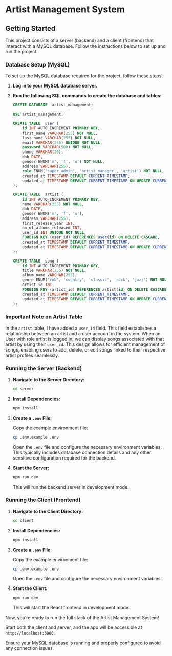 # Artist Management System

## Getting Started

This project consists of a server (backend) and a client (frontend) that interact with a MySQL database. Follow the instructions below to set up and run the project.

### Database Setup (MySQL)

To set up the MySQL database required for the project, follow these steps:

1. **Log in to your MySQL database server.**

2. **Run the following SQL commands to create the database and tables:**

   ```sql
   CREATE DATABASE  artist_management;

   USE artist_management;

   CREATE TABLE  user (
       id INT AUTO_INCREMENT PRIMARY KEY,
       first_name VARCHAR(255) NOT NULL,
       last_name VARCHAR(255) NOT NULL,
       email VARCHAR(255) UNIQUE NOT NULL,
       password VARCHAR(500) NOT NULL,
       phone VARCHAR(20),
       dob DATE,
       gender ENUM('m', 'f', 'o') NOT NULL,
       address VARCHAR(255),
       role ENUM('super_admin', 'artist_manager', 'artist') NOT NULL,
       created_at TIMESTAMP DEFAULT CURRENT_TIMESTAMP,
       updated_at TIMESTAMP DEFAULT CURRENT_TIMESTAMP ON UPDATE CURRENT_TIMESTAMP
   );

   CREATE TABLE  artist (
       id INT AUTO_INCREMENT PRIMARY KEY,
       name VARCHAR(255) NOT NULL,
       dob DATE,
       gender ENUM('m', 'f', 'o'),
       address VARCHAR(255),
       first_release_year INT,
       no_of_albums_released INT,
       user_id INT UNIQUE NOT NULL,
       FOREIGN KEY (user_id) REFERENCES user(id) ON DELETE CASCADE,
       created_at TIMESTAMP DEFAULT CURRENT_TIMESTAMP,
       updated_at TIMESTAMP DEFAULT CURRENT_TIMESTAMP ON UPDATE CURRENT_TIMESTAMP
   );

   CREATE TABLE  song (
       id INT AUTO_INCREMENT PRIMARY KEY,
       title VARCHAR(255) NOT NULL,
       album_name VARCHAR(255),
       genre ENUM('rnb', 'country', 'classic', 'rock', 'jazz') NOT NULL,
       artist_id INT,
       FOREIGN KEY (artist_id) REFERENCES artist(id) ON DELETE CASCADE,
       created_at TIMESTAMP DEFAULT CURRENT_TIMESTAMP,
       updated_at TIMESTAMP DEFAULT CURRENT_TIMESTAMP ON UPDATE CURRENT_TIMESTAMP
   );


   ```

### Important Note on Artist Table

In the `artist` table, I have added a `user_id` field. This field establishes a relationship between an artist and a user account in the system. When an User with role artist is logged in, we can display songs associated with that artist by using their `user_id`. This design allows for efficient management of songs, enabling users to add, delete, or edit songs linked to their respective artist profiles seamlessly.

### Running the Server (Backend)

1. **Navigate to the Server Directory:**

   ```bash
   cd server
   ```

2. **Install Dependencies:**

   ```bash
   npm install
   ```

3. **Create a `.env` File:**

   Copy the example environment file:

   ```bash
   cp .env.example .env
   ```

   Open the `.env` file and configure the necessary environment variables. This typically includes database connection details and any other sensitive configuration required for the backend.

4. **Start the Server:**

   ```bash
   npm run dev
   ```

   This will run the backend server in development mode.

### Running the Client (Frontend)

1. **Navigate to the Client Directory:**

   ```bash
   cd client
   ```

2. **Install Dependencies:**

   ```bash
   npm install
   ```

3. **Create a `.env` File:**

   Copy the example environment file:

   ```bash
   cp .env.example .env
   ```

   Open the `.env` file and configure the necessary environment variables.

4. **Start the Client:**

   ```bash
   npm run dev
   ```

   This will start the React frontend in development mode.

Now, you’re ready to run the full stack of the Artist Management System!

Start both the client and server, and the app will be accessible at `http://localhost:3000`.

Ensure your MySQL database is running and properly configured to avoid any connection issues.

